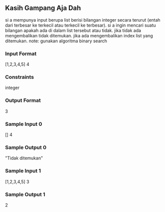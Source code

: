 ## Kasih Gampang Aja Dah
si a mempunya input berupa list berisi bilangan integer secara terurut (entah dari terbesar ke terkecil atau terkecil ke terbesar). si a ingin mencari suatu bilangan apakah ada di dalam list tersebut atau tidak. jika tidak ada mengembalikan tidak ditemukan. jika ada mengembalikan index list yang ditemukan. note: gunakan algoritma binary search

### Input Format
[1,2,3,4,5] 4

### Constraints
integer

### Output Format
3

### Sample Input 0
[]
4

### Sample Output 0
"Tidak ditemukan"

### Sample Input 1
[1,2,3,4,5]
3

### Sample Output 1
2